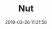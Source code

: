 ---
title: 'Nut'
date: '2019-03-26 11:21:56'
description: Nut
productcategory: Bolt, Nut, Screw etc.
maincategory: Hardware
background: '#e58e26'
prioritiy: 9903
image: '/assets/img/somun_render.jpg'
techimage: '/assets/img/somun_teknik_cizim.jpg'
specsimage: '/assets/img/somun_tablo_en.jpg'
product: true

---